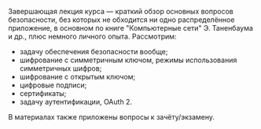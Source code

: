 Завершающая лекция курса — краткий обзор основных вопросов безопасности, без которых не обходится ни одно распределённое приложение, в основном по книге "Компьютерные сети" Э. Таненбаума и др., плюс немного личного опыта. Рассмотрим:

- задачу обеспечения безопасности вообще;
- шифрование с симметричным ключом, режимы использования симметричных шифров;
- шифрование с открытым ключом;
- цифровые подписи;
- сертификаты;
- задачу аутентификации, OAuth 2.

В материалах также приложены вопросы к зачёту/экзамену.
